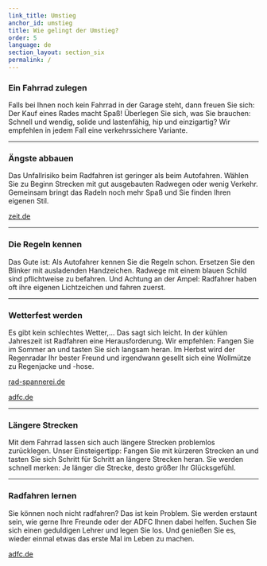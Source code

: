 ```yaml
---
link_title: Umstieg
anchor_id: umstieg
title: Wie gelingt der Umstieg?
order: 5
language: de
section_layout: section_six
permalink: /
---
```


### Ein Fahrrad zulegen
Falls bei Ihnen noch kein Fahrrad in der Garage steht, dann freuen Sie sich: Der Kauf eines Rades macht Spaß! Überlegen Sie sich, was Sie brauchen: Schnell und wendig, solide und lastenfähig, hip und einzigartig? Wir empfehlen in jedem Fall eine verkehrssichere Variante.

***

### Ängste abbauen
Das Unfallrisiko beim Radfahren ist geringer als beim Autofahren. Wählen Sie zu Beginn Strecken mit gut ausgebauten Radwegen oder wenig Verkehr. Gemeinsam bringt das Radeln noch mehr Spaß und Sie finden Ihren eigenen Stil.

<a href="http://www.zeit.de/mobilitaet/2015-03/radfahren-sicherheit-unfall" target="_blank">zeit.de</a>


***

### Die Regeln kennen
Das Gute ist: Als Autofahrer kennen Sie die Regeln schon. Ersetzen Sie den Blinker mit ausladenden Handzeichen. Radwege mit einem blauen Schild sind pflichtweise zu befahren. Und Achtung an der Ampel: Radfahrer haben oft ihre eigenen Lichtzeichen und fahren zuerst.

***

### Wetterfest werden
Es gibt kein schlechtes Wetter,... Das sagt sich leicht. In der kühlen Jahreszeit ist Radfahren eine Herausforderung. Wir empfehlen: Fangen Sie im Sommer an und tasten Sie sich langsam heran. Im Herbst wird der Regenradar Ihr bester Freund und irgendwann gesellt sich eine Wollmütze zu Regenjacke und -hose.

<a href="http://www.rad-spannerei.de/blog/2014/09/08/radfahren-und-regenwahrscheinlichkeit/" target="_blank">rad-spannerei.de</a>

<a href="http://www.adfc.de/gesundheit/richtig-rad-fahren/praxis-tipps-fuer-alltagsradler/seite-9-rad-kleidung" target="_blank">adfc.de</a>

***

### Längere Strecken
Mit dem Fahrrad lassen sich auch längere Strecken problemlos zurücklegen. Unser Einsteigertipp: Fangen Sie mit kürzeren Strecken an und tasten Sie sich Schritt für Schritt an längere Strecken heran. Sie werden schnell merken: Je länger die Strecke, desto größer Ihr Glücksgefühl.

***

### Radfahren lernen
Sie können noch nicht radfahren? Das ist kein Problem. Sie werden erstaunt sein, wie gerne Ihre Freunde oder der ADFC Ihnen dabei helfen. Suchen Sie sich einen geduldigen Lehrer und legen Sie los. Und genießen Sie es, wieder einmal etwas das erste Mal im Leben zu machen.

<a href="http://www.adfc.de/ueber-uns/adfc-vor-ort/adfc-vor-ort" target="_blank">adfc.de</a>

